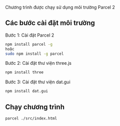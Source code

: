 Chương trình được chạy sử dụng môi trường Parcel 2

## Các bước cài đặt môi trường
Bước 1: Cài đặt Parcel 2
```sh
npm install parcel -g
hoặc 
sudo npm install -g parcel

```
Bước 2: Cài đặt thư viện three.js
```sh
npm install three
```
Bước 3: Cài đặt thư viện dat.gui
```sh
npm install dat.gui
```
## Chạy chương trình
```sh
parcel ./src/index.html
```
